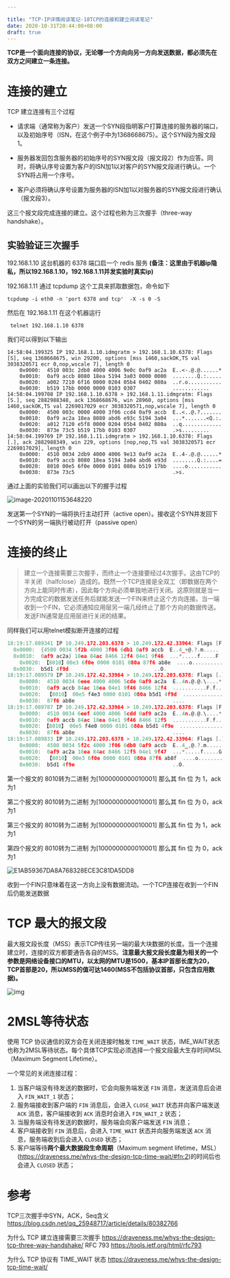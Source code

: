 ```yaml
---

title: "TCP-IP详情阅读笔记-18TCP的连接和建立阅读笔记"
date: 2020-10-31T20:44:08+08:00
draft: true
---
```


**TCP是一个面向连接的协议，无论哪一个方向向另一方向发送数据，都必须先在双方之间建立一条连接。**

# 连接的建立

TCP 建立连接有三个过程

- 请求端（通常称为客户）发送一个SYN段指明客户打算连接的服务器的端口，以及初始序号（ISN，在这个例子中为1368668675）。这个SYN段为报文段1。

- 服务器发回包含服务器的初始序号的SYN报文段（报文段2）作为应答。同时，将确认序号设置为客户的ISN加1以对客户的SYN报文段进行确认。一个SYN将占用一个序号。

- 客户必须将确认序号设置为服务器的ISN加1以对服务器的SYN报文段进行确认（报文段3）。

这三个报文段完成连接的建立。这个过程也称为三次握手（three-way handshake）。

## 实验验证三次握手

192.168.1.10 这台机器的 6378 端口启一个 redis 服务 **(备注：这里由于机器ip隐私，所以192.168.1.10，192.168.1.11并发实验时真实ip)**

192.168.1.11 通过 tcpdump 这个工具来抓取数据包，命令如下

```shell
tcpdump -i eth0 -n 'port 6378 and tcp'  -X -s 0 -S
```

然后在 192.168.1.11 在这个机器运行

```shell
 telnet 192.168.1.10 6378
```
我们可以得到以下输出

```
14:58:04.199325 IP 192.168.1.10.idmgratm > 192.168.1.10.6378: Flags [S], seq 1368668675, win 29200, options [mss 1460,sackOK,TS val 3038320571 ecr 0,nop,wscale 7], length 0
	0x0000:  4510 003c 2db8 4000 4006 9e0c 0af9 ac2a  E..<-.@.@......*
	0x0010:  0af9 accb 8080 18ea 5194 3a03 0000 0000  ........Q.:.....
	0x0020:  a002 7210 6f16 0000 0204 05b4 0402 080a  ..r.o...........
	0x0030:  b519 17bb 0000 0000 0103 0307            ............
14:58:04.199708 IP 192.168.1.10.6378 > 192.168.1.11.idmgratm: Flags [S.], seq 2882988348, ack 1368668676, win 28960, options [mss 1460,sackOK,TS val 2269017029 ecr 3038320571,nop,wscale 7], length 0
	0x0000:  4500 003c 0000 4000 3f06 ccd4 0af9 accb  E..<..@.?.......
	0x0010:  0af9 ac2a 18ea 8080 abd6 e93c 5194 3a04  ...*.......<Q.:.
	0x0020:  a012 7120 e5f8 0000 0204 05b4 0402 080a  ..q.............
	0x0030:  873e 73c5 b519 17bb 0103 0307            .>s.........
14:58:04.199769 IP 192.168.1.11.idmgratm > 192.168.1.10.6378: Flags [.], ack 2882988349, win 229, options [nop,nop,TS val 3038320571 ecr 2269017029], length 0
	0x0000:  4510 0034 2db9 4000 4006 9e13 0af9 ac2a  E..4-.@.@......*
	0x0010:  0af9 accb 8080 18ea 5194 3a04 abd6 e93d  ........Q.:....=
	0x0020:  8010 00e5 6f0e 0000 0101 080a b519 17bb  ....o...........
	0x0030:  873e 73c5                                .>s.
```

通过上面的实验我们可以画出以下的握手过程

![image-20201101153648220](./image-20201101153648220.png)

发送第一个SYN的一端将执行主动打开（active open）。接收这个SYN并发回下一个SYN的另一端执行被动打开（passive open）



#  连接的终止

> 建立一个连接需要三次握手，而终止一个连接要经过4次握手。这由TCP的半关闭（halfclose）造成的。既然一个TCP连接是全双工（即数据在两个方向上能同时传递），因此每个方向必须单独地进行关闭。这原则就是当一方完成它的数据发送任务后就能发送一个FIN来终止这个方向连接。当一端收到一个FIN，它必须通知应用层另一端几经终止了那个方向的数据传送。发送FIN通常是应用层进行关闭的结果。

同样我们可以用telnet模拟断开连接的过程

```go
18:19:17.089341 IP 10.249.172.203.6378 > 10.249.172.42.33964: Flags [F.], seq 2221282036, ack 81895238, win 227, options [nop,nop,TS val 2281089934 ecr 3050393501], length 0
  0x0000:  {4500 0034 5f2b 4000 3f06 6db1 0af9 accb  E..4_+@.?.m.....
  0x0010:  0af9 ac2a} 18ea 84ac 8466 12f4 04e1 9f46  ...*.....f.....F
	0x0020: 【8010】00e3 6f0e 0000 0101 080a 87f6 ab8e  ....o...........
  0x0030:  b5d1 4f9d                            ..O.
18:19:17.089579 IP 10.249.172.42.33964 > 10.249.172.203.6378: Flags [.], ack 2221282036, win 229, options [nop,nop,TS val 3050393501 ecr 2281089934], length 0
	0x0000:  4510 0034 6eee 4000 4006 5cde 0af9 ac2a  E..4n.@.@.\....*
	0x0010:  0af9 accb 84ac 18ea 04e1 9f46 8466 12f4  ...........F.f..
	0x0020:  【8010】 00e5 f4e3 0000 0101 080a b5d1 4f9d  ..............O.
	0x0030:  87f6 ab8e                                ....
18:19:17.089787 IP 10.249.172.42.33964 > 10.249.172.203.6378: Flags [F.], seq 81895238, ack 2221282037, win 229, options [nop,nop,TS val 3050393502 ecr 2281089934], length 0
	0x0000:  4510 0034 6eef 4000 4006 5cdd 0af9 ac2a  E..4n.@.@.\....*
	0x0010:  0af9 accb 84ac 18ea 04e1 9f46 8466 12f5  ...........F.f..
	0x0020: 【8010】 00e5 f4e0 0000 0101 080a b5d1 4f9e  ..............O.
	0x0030:  87f6 ab8e                                ....
18:19:17.089833 IP 10.249.172.203.6378 > 10.249.172.42.33964: Flags [.], ack 81895239, win 227, options [nop,nop,TS val 2281089935 ecr 3050393502], length 0
	0x0000:  4500 0034 5f2c 4000 3f06 6db0 0af9 accb  E..4_,@.?.m.....
	0x0010:  0af9 ac2a 18ea 84ac 8466 12f5 04e1 9f47  ...*.....f.....G
	0x0020:  【8010】 00e3 6f0e 0000 0101 080a 87f6 ab8f  ....o...........
	0x0030:  b5d1 4f9e                                ..O.


```

第一个报文的 8010转为二进制 为[1000000000010001] 那么其 fin 位 为 1，ack 为1 

第二个报文的 8010转为二进制 为[1000000000010001] 那么其 fin 位 为 0，ack 为1 

第三个报文的 8010转为二进制 为[1000000000010001] 那么其 fin 位 为 1，ack 为1 

第四个报文的 8010转为二进制 为[1000000000010001] 那么其 fin 位 为 0，ack 为1 

![E1AB59367DA8A768328ECE3C81DA5DD8](./E1AB59367DA8A768328ECE3C81DA5DD8.png)



​            收到一个FIN只意味着在这一方向上没有数据流动。一个TCP连接在收到一个FIN后仍能发送数据



# TCP 最大的报文段 

最大报文段长度（MSS）表示TCP传往另一端的最大块数据的长度。当一个连接建立时，连接的双方都要通告各自的MSS。**注意最大报文段长度最为相关的一个参数是网络设备接口的MTU，以太网的MTU是1500，基本IP首部长度为20，TCP首部是20，所以MSS的值可达1460(MSS不包括协议首部，只包含应用数据)。**



![img](./20160403234524091.png)



# 2MSL等待状态

使用 TCP 协议通信的双方会在关闭连接时触发 `TIME_WAIT` 状态，IME_WAIT状态也称为2MSL等待状态。每个具体TCP实现必须选择一个报文段最大生存时间MSL（Maximum Segment Lifetime）。

一个常见的关闭连接过程：

1. 当客户端没有待发送的数据时，它会向服务端发送 `FIN` 消息，发送消息后会进入 `FIN_WAIT_1` 状态；
2. 服务端接收到客户端的 `FIN` 消息后，会进入 `CLOSE_WAIT` 状态并向客户端发送 `ACK` 消息，客户端接收到 `ACK` 消息时会进入 `FIN_WAIT_2` 状态；
3. 当服务端没有待发送的数据时，服务端会向客户端发送 `FIN` 消息；
4. 客户端接收到 `FIN` 消息后，会进入 `TIME_WAIT` 状态并向服务端发送 `ACK` 消息，服务端收到后会进入 `CLOSED` 状态；
5. 客户端等待**两个最大数据段生命周期**（Maximum segment lifetime，MSL）(https://draveness.me/whys-the-design-tcp-time-wait/#fn:2)的时间后也会进入 `CLOSED` 状态；

# 参考 
TCP三次握手中SYN，ACK，Seq含义 https://blog.csdn.net/qq_25948717/article/details/80382766

为什么 TCP 建立连接需要三次握手  https://draveness.me/whys-the-design-tcp-three-way-handshake/
RFC 793 https://tools.ietf.org/html/rfc793

 为什么 TCP 协议有 TIME_WAIT 状态 https://draveness.me/whys-the-design-tcp-time-wait/